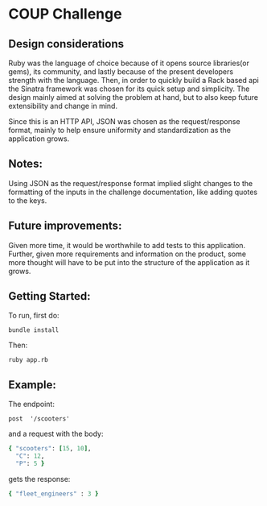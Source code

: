 # COUP Challenge

## Design considerations
Ruby was the language of choice because of it opens source libraries(or gems),
its community, and lastly because of the present developers strength with the language.
Then, in order to quickly build a Rack based api the Sinatra framework was chosen for
its quick setup and simplicity.  The design mainly aimed at solving the
problem at hand, but to also keep future extensibility and change in mind.

Since this is an HTTP API, JSON was chosen as the request/response
format, mainly to help ensure uniformity and standardization as the application grows.

## Notes:
Using JSON as the request/response format implied slight changes to the formatting
of the inputs in the challenge documentation, like adding quotes to the keys.

## Future improvements:
Given more time, it would be worthwhile to add tests to this application.
Further, given more requirements and information on the product, some more
thought will have to be put into the structure of the application as it grows.

## Getting Started:
To run, first do:
```
bundle install
```

Then:
```
ruby app.rb
```

## Example:
The endpoint:
```
post  '/scooters'
```

and a request with the body:
```ruby
{ "scooters": [15, 10],
  "C": 12,
  "P": 5 }
```

gets the response:
```ruby
{ "fleet_engineers" : 3 }
```
